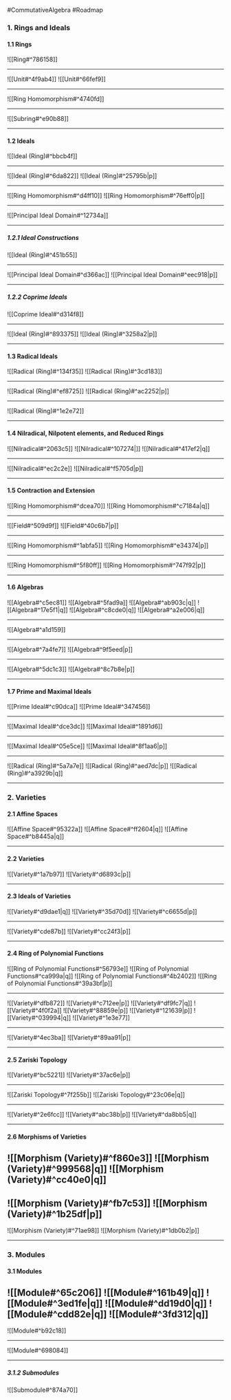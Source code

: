 #CommutativeAlgebra #Roadmap 

### 1. Rings and Ideals
#### 1.1 Rings
![[Ring#^786158]]

---

![[Unit#^4f9ab4]]
![[Unit#^66fef9]]

---
![[Ring Homomorphism#^4740fd]]

---
![[Subring#^e90b88]]

---

#### 1.2 Ideals
![[Ideal (Ring)#^bbcb4f]]

---
![[Ideal (Ring)#^6da822]]
![[Ideal (Ring)#^25795b|p]]

---
![[Ring Homomorphism#^d4ff10]]
![[Ring Homomorphism#^76eff0|p]]

---
![[Principal Ideal Domain#^12734a]]

---
##### 1.2.1 Ideal Constructions
![[Ideal (Ring)#^451b55]]

---
![[Principal Ideal Domain#^d366ac]]
![[Principal Ideal Domain#^eec918|p]]

---

##### 1.2.2 Coprime Ideals

![[Coprime Ideal#^d314f8]]

---
![[Ideal (Ring)#^893375]]
![[Ideal (Ring)#^3258a2|p]]

---


#### 1.3 Radical Ideals
![[Radical (Ring)#^134f35]]
![[Radical (Ring)#^3cd183]]

---
![[Radical (Ring)#^ef8725]]
![[Radical (Ring)#^ac2252|p]]

---
![[Radical (Ring)#^1e2e72]]

---
#### 1.4 Nilradical, Nilpotent elements, and Reduced Rings
![[Nilradical#^2063c5]]
![[Nilradical#^107274|]]
![[Nilradical#^417ef2|q]]

---

![[Nilradical#^ec2c2e]]
![[Nilradical#^f5705d|p]]

---
#### 1.5 Contraction and Extension
![[Ring Homomorphism#^dcea70]]
![[Ring Homomorphism#^c7184a|q]]

---
![[Field#^509d9f]]
![[Field#^40c6b7|p]]

---
![[Ring Homomorphism#^1abfa5]]
![[Ring Homomorphism#^e34374|p]]

---
![[Ring Homomorphism#^5f80ff]]
![[Ring Homomorphism#^747f92|p]]

---
#### 1.6 Algebras

![[Algebra#^c5ec81]]
![[Algebra#^5fad9a]]
![[Algebra#^ab903c|q]]
![[Algebra#^17e5f1|q]]
![[Algebra#^c8cde0|q]]
![[Algebra#^a2e006|q]]

---
![[Algebra#^a1d159]]

---
![[Algebra#^7a4fe7]]
![[Algebra#^9f5eed|p]]

---

![[Algebra#^5dc1c3]]
![[Algebra#^8c7b8e|p]]

---
#### 1.7 Prime and Maximal Ideals

![[Prime Ideal#^c90dca]]
![[Prime Ideal#^347456]]

---
![[Maximal Ideal#^dce3dc]]
![[Maximal Ideal#^1891d6]]

---
![[Maximal Ideal#^05e5ce]]
![[Maximal Ideal#^8f1aa6|p]]


---
![[Radical (Ring)#^5a7a7e]]
![[Radical (Ring)#^aed7dc|p]]
![[Radical (Ring)#^a3929b|q]]

---

### 2. Varieties
#### 2.1 Affine Spaces
![[Affine Space#^95322a]]
![[Affine Space#^ff2604|q]]
![[Affine Space#^b8445a|q]]

---
#### 2.2 Varieties
![[Variety#^1a7b97]]
![[Variety#^d6893c|p]]

---
#### 2.3 Ideals of Varieties
![[Variety#^d9dae1|q]]
![[Variety#^35d70d]]
![[Variety#^c6655d|p]]

---
![[Variety#^cde87b]]
![[Variety#^cc24f3|p]]

---
#### 2.4 Ring of Polynomial Functions
![[Ring of Polynomial Functions#^56793e]]
![[Ring of Polynomial Functions#^ca999a|q]]
![[Ring of Polynomial Functions#^4b2402]]
![[Ring of Polynomial Functions#^39a3bf|p]]

---
![[Variety#^dfb872]]
![[Variety#^c712ee|p]]
![[Variety#^df9fc7|q]]
![[Variety#^4f0f2a]]
![[Variety#^88859e|p]]
![[Variety#^121639|p]]
![[Variety#^039994|q]]
![[Variety#^1e3e77]]

---
![[Variety#^4ec3ba]]
![[Variety#^89aa91|p]]

---
#### 2.5 Zariski Topology
![[Variety#^bc5221]]
![[Variety#^37ac6e|p]]

---
![[Zariski Topology#^7f255b]]
![[Zariski Topology#^23c06e|q]]


---
![[Variety#^2e6fcc]]
![[Variety#^abc38b|p]]
![[Variety#^da8bb5|q]]

---
#### 2.6 Morphisms of Varieties

![[Morphism (Variety)#^f860e3]]
![[Morphism (Variety)#^999568|q]]
![[Morphism (Variety)#^cc40e0|q]]
---
![[Morphism (Variety)#^fb7c53]]
![[Morphism (Variety)#^1b25df|p]]
---
![[Morphism (Variety)#^71ae98]]
![[Morphism (Variety)#^1db0b2|p]]

---
### 3. Modules
#### 3.1 Modules
![[Module#^65c206]]
![[Module#^161b49|q]]
![[Module#^3ed1fe|q]]
![[Module#^dd19d0|q]]
![[Module#^cdd82e|q]]
![[Module#^3fd312|q]]
---

![[Module#^b92c18]]

---
![[Module#^698084]]

---
##### 3.1.2 Submodules
![[Submodule#^874a70]]
